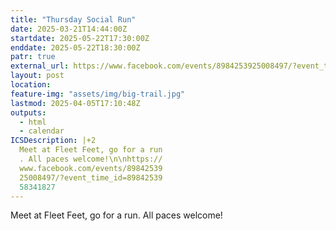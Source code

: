```yaml
---
title: "Thursday Social Run"
date: 2025-03-21T14:44:00Z
startdate: 2025-05-22T17:30:00Z
enddate: 2025-05-22T18:30:00Z
patr: true
external_url: https://www.facebook.com/events/8984253925008497/?event_time_id=8984253958341827
layout: post
location: 
feature-img: "assets/img/big-trail.jpg"
lastmod: 2025-04-05T17:10:48Z
outputs:
  - html
  - calendar
ICSDescription: |+2
  Meet at Fleet Feet, go for a run  . All paces welcome!\n\nhttps://  www.facebook.com/events/89842539  25008497/?event_time_id=89842539  58341827
---
```


Meet at Fleet Feet, go for a run. All paces welcome!<br>
  <br>
  
